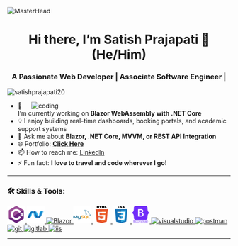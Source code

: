 ![MasterHead](https://user-images.githubusercontent.com/22107794/139580686-887df369-edb8-4bc8-b607-4fbf6d7e4866.gif)

<h1 align="center">Hi there, I’m Satish Prajapati 👋 (He/Him) </h1>
<h3 align="center">A Passionate Web Developer | Associate Software Engineer |</h3>

<p align="left">
  <img src="https://komarev.com/ghpvc/?username=satishprajapati20&label=Profile%20views&color=0e75b6&style=flat" alt="satishprajapati20"/>
</p>

<img align="right" alt="coding" width="450" src="https://user-images.githubusercontent.com/55389276/140866485-8fb1c876-9a8f-4d6a-98dc-08c4981eaf70.gif">

- 🔭 I’m currently working on **Blazor WebAssembly with .NET Core**
- 💡 I enjoy building real-time dashboards, booking portals, and academic support systems
- 💬 Ask me about **Blazor, .NET Core, MVVM, or REST API Integration**
- 🌐 Portfolio: **[Click Here](https://portfolio.coursevita.com/satish-prajapati-portfolio)**
- 📫 How to reach me: [LinkedIn](https://linkedin.com/in/satishprajapati20)
- ⚡ Fun fact: **I love to travel and code wherever I go!**

---

<h3 align="left">🛠️ Skills & Tools:</h3>

<p align="left">
  <a href="https://learn.microsoft.com/en-us/dotnet/csharp/" target="_blank"> <img src="https://raw.githubusercontent.com/devicons/devicon/master/icons/csharp/csharp-original.svg" alt="csharp" width="40" height="40"/> </a>
  <a href="https://dotnet.microsoft.com/" target="_blank"> <img src="https://raw.githubusercontent.com/devicons/devicon/master/icons/dot-net/dot-net-original.svg" alt=".NET" width="40" height="40"/> </a>
  <a href="https://blazor.net/" target="_blank"> <img src="https://upload.wikimedia.org/wikipedia/commons/d/d0/Blazor.png" alt="Blazor" width="40" height="40"/> </a>
  <a href="https://www.mysql.com/" target="_blank"> <img src="https://raw.githubusercontent.com/devicons/devicon/master/icons/mysql/mysql-original-wordmark.svg" alt="mysql" width="40" height="40"/> </a>
  <a href="https://www.w3.org/html/" target="_blank"> <img src="https://raw.githubusercontent.com/devicons/devicon/master/icons/html5/html5-original-wordmark.svg" alt="html5" width="40" height="40"/> </a>
  <a href="https://www.w3schools.com/css/" target="_blank"> <img src="https://raw.githubusercontent.com/devicons/devicon/master/icons/css3/css3-original-wordmark.svg" alt="css3" width="40" height="40"/> </a>
  <a href="https://getbootstrap.com/" target="_blank"> <img src="https://raw.githubusercontent.com/devicons/devicon/master/icons/bootstrap/bootstrap-plain-wordmark.svg" alt="bootstrap" width="40" height="40"/> </a>
  <a href="https://visualstudio.microsoft.com/" target="_blank"> <img src="https://img.icons8.com/color/48/000000/visual-studio.png" alt="visualstudio" width="40" height="40"/> </a>
  <a href="https://www.postman.com/" target="_blank"> <img src="https://www.vectorlogo.zone/logos/getpostman/getpostman-icon.svg" alt="postman" width="40" height="40"/> </a>
  <a href="https://git-scm.com/" target="_blank"> <img src="https://www.vectorlogo.zone/logos/git-scm/git-scm-icon.svg" alt="git" width="40" height="40"/> </a>
  <a href="https://about.gitlab.com/" target="_blank"> <img src="https://about.gitlab.com/images/press/logo/png/gitlab-icon-rgb.png" alt="gitlab" width="40" height="40"/> </a>
  <a href="https://www.iis.net/" target="_blank"> <img src="https://img.icons8.com/color/48/000000/windows-logo.png" alt="iis" width="40" height="40"/> </a>
</p>

---
